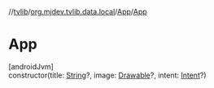 //[tvlib](../../../index.md)/[org.mjdev.tvlib.data.local](../index.md)/[App](index.md)/[App](-app.md)

# App

[androidJvm]\
constructor(title: [String](https://kotlinlang.org/api/latest/jvm/stdlib/kotlin/-string/index.html)?, image: [Drawable](https://developer.android.com/reference/kotlin/android/graphics/drawable/Drawable.html)?, intent: [Intent](https://developer.android.com/reference/kotlin/android/content/Intent.html)?)
